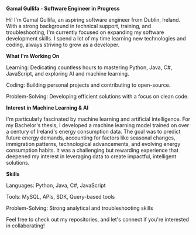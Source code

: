 **Gamal Gullifa - Software Engineer in Progress**

Hi! I'm Gamal Gullifa, an aspiring software engineer from Dublin, Ireland. With a strong background in technical support, training, and troubleshooting, I'm currently focused on expanding my software development skills. I spend a lot of my time learning new technologies and coding, always striving to grow as a developer.

**What I'm Working On**

Learning: Dedicating countless hours to mastering Python, Java, C#, JavaScript, and exploring AI and machine learning.

Coding: Building personal projects and contributing to open-source.

Problem-Solving: Developing efficient solutions with a focus on clean code.

**Interest in Machine Learning & AI**

I'm particularly fascinated by machine learning and artificial intelligence. For my Bachelor's thesis, I developed a machine learning model trained on over a century of Ireland's energy consumption data. The goal was to predict future energy demands, accounting for factors like seasonal changes, immigration patterns, technological advancements, and evolving energy consumption habits. It was a challenging but rewarding experience that deepened my interest in leveraging data to create impactful, intelligent solutions.

**Skills**

Languages: Python, Java, C#, JavaScript

Tools: MySQL, APIs, SDK, Query-based tools

Problem-Solving: Strong analytical and troubleshooting skills



Feel free to check out my repositories, and let's connect if you're interested in collaborating!
